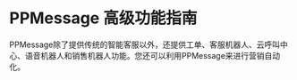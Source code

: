 # PPMessage 高级功能指南

PPMessage除了提供传统的智能客服以外，还提供工单、客服机器人、云呼叫中心、语音机器人和销售机器人功能。您还可以利用PPMessage来进行营销自动化。
